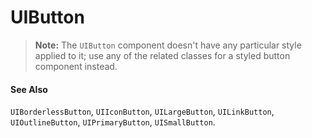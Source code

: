 # UIButton
> __Note:__ The `UIButton` component doesn't have any particular style applied to it; use any of the related classes for a styled button component instead.

#### See Also
`UIBorderlessButton`, `UIIconButton`, `UILargeButton`, `UILinkButton`, `UIOutlineButton`, `UIPrimaryButton`, `UISmallButton`.
